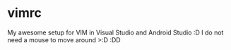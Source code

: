 # vimrc
My awesome setup for VIM in Visual Studio and Android Studio :D 
I do not need a mouse to move around >:D :DD
